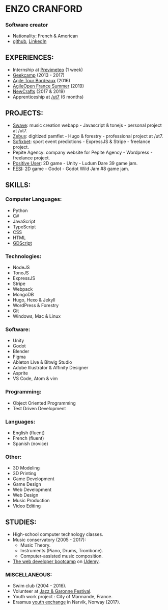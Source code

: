 # ENZO CRANFORD
### Software creator
- Nationality: French & American
- [github](github.com/zoford), [LinkedIn](linkedin.com/in/enzo-cranford-82b592198)

## EXPERIENCES:
- Internship at [Previmeteo](https://www.previmeteo.com/) (1 week)
- [Geekcamp](https://okiwi.org/geek-camp/) (2013 - 2017)
- [Agile Tour Bordeaux](https://agiletourbordeaux.fr/) (2016)
- [AgileOpen France Summer](https://agileopenfrance.com/) (2019)
- [NewCrafts](https://www.ncrafts.io/) (2017 & 2019)
- Apprenticeship at [/ut7](https://ut7.fr/) (6 months)

## PROJECTS:
- [Swave](https://swave.zoford.now.sh/Swave): music creation webapp - Javascript & tonejs - personal project at /ut7.
- [Zebus](https://github.com/ut7/zebusZebus): digitized pamflet - Hugo & forestry - professional project at /ut7.
- [Sofixbet](https://sofixbet.com/Sofixbet): sport event predictions - ExpressJS & Stripe - freelance project.
- Pepite Agency: company website for Pepite Agency - Wordpress - freelance project.
- [Positive User](https://ldjam.com/events/ludum-dare/39/the-positive-user): 2D game - Unity - Ludum Dare 39 game jam.
- [FESI](https://itch.io/jam/godot-wild-jam-8/rate/408906): 2D game - Godot - Godot Wild Jam #8 game jam.

## SKILLS:
### Computer Languages:
- Python
- C#
- JavaScript
- TypeScript
- CSS
- HTML
- [GDScript](https://godotengine.org)

### Technologies:
- NodeJS
- ToneJS
- ExpressJS
- Stripe
- Webpack
- MongoDB
- Hugo, Hexo & Jekyll
- WordPress & Forestry
- Git
- Windows, Mac & Linux

### Software:
- Unity
- Godot
- Blender
- Figma
- Ableton Live & Bitwig Studio
- Adobe Illustrator & Affinity Designer
- Asprite
- VS Code, Atom & vim

### Programming:
- Object Oriented Programming
- Test Driven Development

### Languages:
- English (fluent)
- French (fluent)
- Spanish (novice)

### Other:
- 3D Modeling
- 3D Printing
- Game Development
- Game Design
- Web Development
- Web Design
- Music Production
- Video Editing

## STUDIES:
- High-school computer technology classes.
- Music conservatory (2005 - 2017):
    - Music Theory.
    - Instruments (Piano, Drums, Trombone).
    - Computer-assisted music composition.
- [The web developer bootcamp](https://www.udemy.com/the-web-developer-bootcamp/) on [Udemy](https://www.udemy.com/).

### MISCELLANEOUS:
- Swim club (2004 - 2016).
- Volunteer at [Jazz & Garonne Festival](https://www.jazzetgaronne.com/).
- Youth work project : City of Marmande, France.
- Erasmus [youth exchange](https://www.norway.no/en/serbia/norway-serbia/news-events/news2/youngsters-strengthening-norwegian-serbian-friendship/) in Narvik, Norway (2017).
